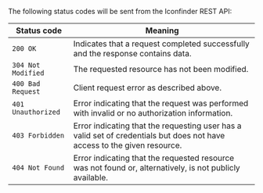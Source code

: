 The following status codes will be sent from the Iconfinder REST API:  

| Status code        | Meaning           | 
| ------------- |-------------| 
| `200 OK`    | Indicates that a request completed successfully and the response contains data. | 
| `304 Not Modified`     | The requested resource has not been modified.      | 
| `400 Bad Request`     | Client request error as described above.      | 
| `401 Unauthorized`      | Error indicating that the request was performed with invalid or no authorization information.      | 
| `403 Forbidden`      | Error indicating that the requesting user has a valid set of credentials but does not have access to the given resource.      | 
| `404 Not Found`      | Error indicating that the requested resource was not found or, alternatively, is not publicly available.      | 
